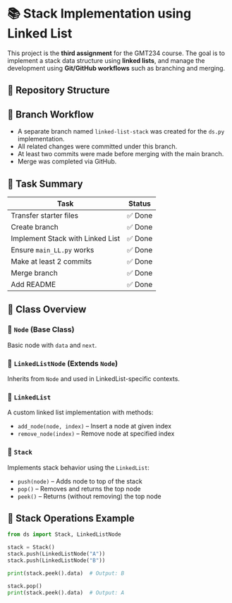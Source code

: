 # 📚 Stack Implementation using Linked List

This project is the **third assignment** for the GMT234 course. The goal is to implement a stack data structure using **linked lists**, and manage the development using **Git/GitHub workflows** such as branching and merging.

## 📁 Repository Structure


## 🌱 Branch Workflow

- A separate branch named `linked-list-stack` was created for the `ds.py` implementation.
- All related changes were committed under this branch.
- At least two commits were made before merging with the main branch.
- Merge was completed via GitHub.

## 📌 Task Summary

| Task                           | Status     |
|-------------------------------|------------|
| Transfer starter files        | ✅ Done     |
| Create branch                 | ✅ Done     |
| Implement Stack with Linked List | ✅ Done |
| Ensure `main_LL.py` works     | ✅ Done     |
| Make at least 2 commits       | ✅ Done     |
| Merge branch                  | ✅ Done     |
| Add README                    | ✅ Done     |

## 🧱 Class Overview

### 🔹 `Node` (Base Class)
Basic node with `data` and `next`.

### 🔹 `LinkedListNode` (Extends `Node`)
Inherits from `Node` and used in LinkedList-specific contexts.

### 🔹 `LinkedList`
A custom linked list implementation with methods:
- `add_node(node, index)` – Insert a node at given index
- `remove_node(index)` – Remove node at specified index

### 🔹 `Stack`
Implements stack behavior using the `LinkedList`:
- `push(node)` – Adds node to top of the stack
- `pop()` – Removes and returns the top node
- `peek()` – Returns (without removing) the top node

## 🔁 Stack Operations Example

```python
from ds import Stack, LinkedListNode

stack = Stack()
stack.push(LinkedListNode("A"))
stack.push(LinkedListNode("B"))

print(stack.peek().data)  # Output: B

stack.pop()
print(stack.peek().data)  # Output: A
